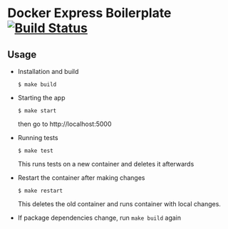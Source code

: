 # Docker Express Boilerplate [![Build Status](https://travis-ci.org/kksy/docker-express-boilerplate.svg?branch=master)](https://travis-ci.org/kksy/docker-express-boilerplate)

## Usage

- Installation and build
    ```
    $ make build
    ```

- Starting the app
    ```
    $ make start
    ```
    then go to http://localhost:5000

- Running tests
    ```
    $ make test
    ```
    This runs tests on a new container and deletes it afterwards

- Restart the container after making changes
    ```
    $ make restart
    ```
    This deletes the old container and runs container with local changes.

- If package dependencies change, run `make build` again


